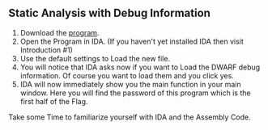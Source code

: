 ## Static Analysis with Debug Information
1. Download the [program](../binary/release/p1.exe).
2. Open the Program in IDA. (If you haven't yet installed IDA then visit Introduction #1)
3. Use the default settings to Load the new file.
4. You will notice that IDA asks now if you want to Load the DWARF debug information. Of course you want to load them and you click yes.
5. IDA will now immediately show you the main function in your main window. Here you will find the password of this program which is the first half of the Flag.

Take some Time to familiarize yourself with IDA and the Assembly Code.